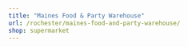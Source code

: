 ```yaml
---
title: "Maines Food & Party Warehouse"
url: /rochester/maines-food-and-party-warehouse/
shop: supermarket
---
```

